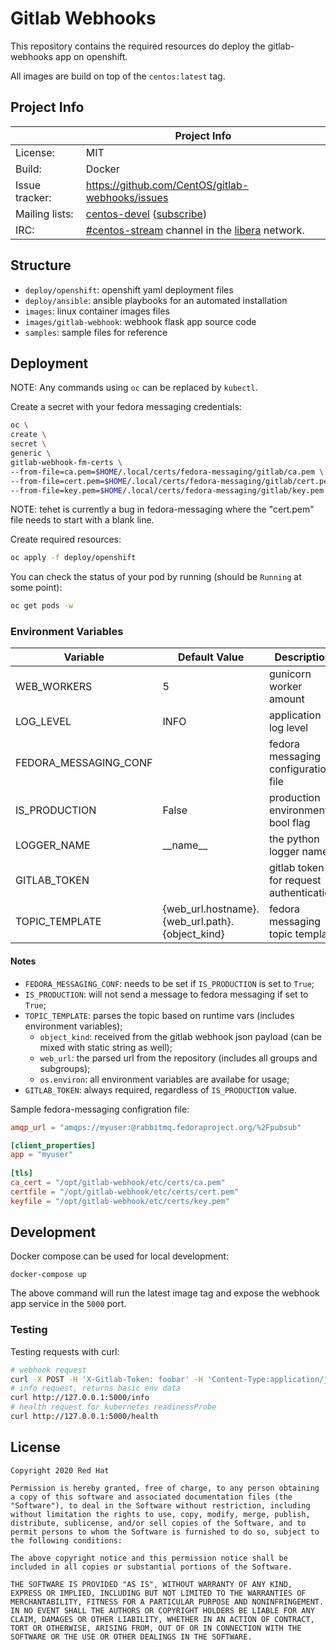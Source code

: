 # Gitlab Webhooks

This repository contains the required resources do deploy the gitlab-webhooks app on openshift.

All images are build on top of the `centos:latest` tag.

## Project Info

|                 | Project Info                                      |
| --------------- | ------------------------------------------------- |
| License:        | MIT                                               |
| Build:          | Docker                                            |
| Issue tracker:  | https://github.com/CentOS/gitlab-webhooks/issues  |
| Mailing lists:  | [centos-devel](https://lists.centos.org/pipermail/centos-devel/) ([subscribe](https://lists.centos.org/mailman/listinfo/centos-devel)) |
| IRC:            | [#centos-stream](https://web.libera.chat/?channels=centos-stream) channel in the [libera](https://libera.chat/) network. |

## Structure

* `deploy/openshift`: openshift yaml deployment files
* `deploy/ansible`: ansible playbooks for an automated installation
* `images`: linux container images files
* `images/gitlab-webhook`: webhook flask app source code
* `samples`: sample files for reference

## Deployment

NOTE: Any commands using `oc` can be replaced by `kubectl`.

Create a secret with your fedora messaging credentials:

```sh
oc \
create \
secret \
generic \
gitlab-webhook-fm-certs \
--from-file=ca.pem=$HOME/.local/certs/fedora-messaging/gitlab/ca.pem \
--from-file=cert.pem=$HOME/.local/certs/fedora-messaging/gitlab/cert.pem \
--from-file=key.pem=$HOME/.local/certs/fedora-messaging/gitlab/key.pem
```

NOTE: tehet is currently a bug in fedora-messaging where the "cert.pem" file needs to start with a blank line.

Create required resources:

```sh
oc apply -f deploy/openshift
```

You can check the status of your pod by running (should be `Running` at some point):

```sh
oc get pods -w
```

### Environment Variables

| Variable              | Default Value                                   | Description                             |
|-----------------------|-------------------------------------------------|-----------------------------------------|
| WEB_WORKERS           | 5                                               | gunicorn worker amount                  |
| LOG_LEVEL             | INFO                                            | application log level                   |
| FEDORA_MESSAGING_CONF |                                                 | fedora messaging configuration file     |
| IS_PRODUCTION         | False                                           | production environment bool flag        |
| LOGGER_NAME           | \_\_name\_\_                                    | the python logger name                  |
| GITLAB_TOKEN          |                                                 | gitlab token for request authentication |
| TOPIC_TEMPLATE        | {web_url.hostname}.{web_url.path}.{object_kind} | fedora messaging topic template         |

#### Notes

* `FEDORA_MESSAGING_CONF`: needs to be set if `IS_PRODUCTION` is set to `True`;
* `IS_PRODUCTION`: will not send a message to fedora messaging if set to `True`;
* `TOPIC_TEMPLATE`: parses the topic based on runtime vars (includes environment variables);
  * `object_kind`: received from the gitlab webhook json payload (can be mixed with static string as well);
  * `web_url`: the parsed url from the repository (includes all groups and subgroups);
  * `os.environ`: all environment variables are availabe for usage;
* `GITLAB_TOKEN`: always required, regardless of `IS_PRODUCTION` value.


Sample fedora-messaging configration file:

```toml
amqp_url = "amqps://myuser:@rabbitmq.fedoraproject.org/%2Fpubsub"

[client_properties]
app = "myuser"
 
[tls]
ca_cert = "/opt/gitlab-webhook/etc/certs/ca.pem"
certfile = "/opt/gitlab-webhook/etc/certs/cert.pem"
keyfile = "/opt/gitlab-webhook/etc/certs/key.pem"
```

## Development

Docker compose can be used for local development:

```
docker-compose up
```

The above command will run the latest image tag and expose the webhook app service in the `5000` port.

### Testing

Testing requests with curl:

```sh
# webhook request
curl -X POST -H 'X-Gitlab-Token: foobar' -H 'Content-Type:application/json'  -d @samples/gitlab/push.json  http://127.0.0.1:5000
# info request, returns basic env data
curl http://127.0.0.1:5000/info
# health request for kubernetes readinessProbe
curl http://127.0.0.1:5000/health
```

## License

```
Copyright 2020 Red Hat

Permission is hereby granted, free of charge, to any person obtaining a copy of this software and associated documentation files (the "Software"), to deal in the Software without restriction, including without limitation the rights to use, copy, modify, merge, publish, distribute, sublicense, and/or sell copies of the Software, and to permit persons to whom the Software is furnished to do so, subject to the following conditions:

The above copyright notice and this permission notice shall be included in all copies or substantial portions of the Software.

THE SOFTWARE IS PROVIDED "AS IS", WITHOUT WARRANTY OF ANY KIND, EXPRESS OR IMPLIED, INCLUDING BUT NOT LIMITED TO THE WARRANTIES OF MERCHANTABILITY, FITNESS FOR A PARTICULAR PURPOSE AND NONINFRINGEMENT. IN NO EVENT SHALL THE AUTHORS OR COPYRIGHT HOLDERS BE LIABLE FOR ANY CLAIM, DAMAGES OR OTHER LIABILITY, WHETHER IN AN ACTION OF CONTRACT, TORT OR OTHERWISE, ARISING FROM, OUT OF OR IN CONNECTION WITH THE SOFTWARE OR THE USE OR OTHER DEALINGS IN THE SOFTWARE.
```
